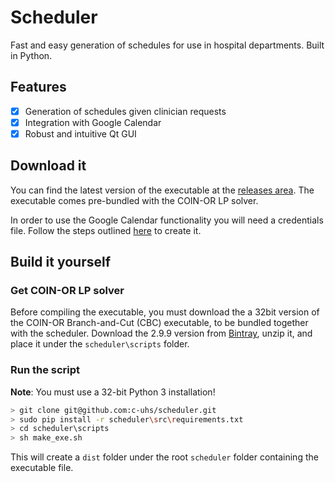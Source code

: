 # Scheduler
Fast and easy generation of schedules for use in hospital departments. 
Built in Python.

## Features
- [x] Generation of schedules given clinician requests
- [x] Integration with Google Calendar
- [x] Robust and intuitive Qt GUI

## Download it
You can find the latest version of the executable at the [releases area](https://github.com/c-uhs/scheduler/releases). 
The executable comes pre-bundled with the COIN-OR LP solver. 

In order to use the Google Calendar functionality you will need a credentials file.
Follow the steps outlined [here](https://c-uhs.github.io/scheduler/build/html/manual.html#generating-google-api-credentials) to create it.

## Build it yourself
### Get COIN-OR LP solver
Before compiling the executable, you must download the a 32bit version of the COIN-OR Branch-and-Cut (CBC)
executable, to be bundled together with the scheduler. Download the 2.9.9 version from [Bintray](https://bintray.com/coin-or/download/Cbc/2.9.9), unzip it, and place it under the ```scheduler\scripts``` folder.

### Run the script
**Note**: You must use a 32-bit Python 3 installation!

```sh
> git clone git@github.com:c-uhs/scheduler.git
> sudo pip install -r scheduler\src\requirements.txt
> cd scheduler\scripts
> sh make_exe.sh
```

This will create a `dist` folder under the root `scheduler` folder containing the executable file.